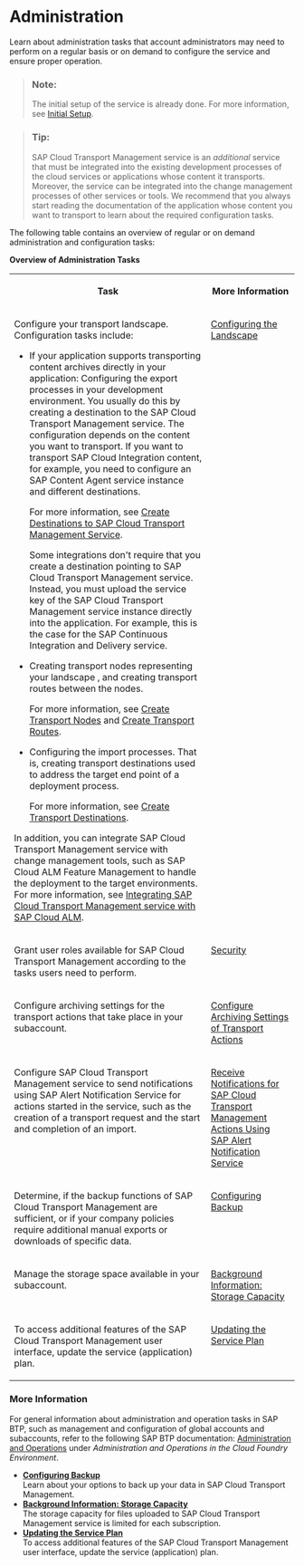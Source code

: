 <!-- loio1fe30308fc554187a629469ec2ef01bc -->

# Administration

Learn about administration tasks that account administrators may need to perform on a regular basis or on demand to configure the service and ensure proper operation.

> ### Note:  
> The initial setup of the service is already done. For more information, see [Initial Setup](../10-initial-setup/initial-setup-66fd728.md).

> ### Tip:  
> SAP Cloud Transport Management service is an *additional* service that must be integrated into the existing development processes of the cloud services or applications whose content it transports. Moreover, the service can be integrated into the change management processes of other services or tools. We recommend that you always start reading the documentation of the application whose content you want to transport to learn about the required configuration tasks.

The following table contains an overview of regular or on demand administration and configuration tasks:

**Overview of Administration Tasks**


<table>
<tr>
<th valign="top" colspan="2">

Task

</th>
<th valign="top">

More Information

</th>
</tr>
<tr>
<td valign="top" colspan="2">

Configure your transport landscape. Configuration tasks include:

-   If your application supports transporting content archives directly in your application: Configuring the export processes in your development environment. You usually do this by creating a destination to the SAP Cloud Transport Management service. The configuration depends on the content you want to transport. If you want to transport SAP Cloud Integration content, for example, you need to configure an SAP Content Agent service instance and different destinations.

    For more information, see [Create Destinations to SAP Cloud Transport Management Service](../20-configure-landscape/create-destinations-to-sap-cloud-transport-management-service-795f733.md#loio795f7337e5d943df98c961303b02678b).

    Some integrations don't require that you create a destination pointing to SAP Cloud Transport Management service. Instead, you must upload the service key of the SAP Cloud Transport Management service instance directly into the application. For example, this is the case for the SAP Continuous Integration and Delivery service.

-   Creating transport nodes representing your landscape , and creating transport routes between the nodes.

    For more information, see [Create Transport Nodes](../20-configure-landscape/create-transport-nodes-f71a4d5.md) and [Create Transport Routes](../20-configure-landscape/create-transport-routes-dddb749.md).

-   Configuring the import processes. That is, creating transport destinations used to address the target end point of a deployment process.

    For more information, see [Create Transport Destinations](../20-configure-landscape/create-transport-destinations-c9905c1.md).


In addition, you can integrate SAP Cloud Transport Management service with change management tools, such as SAP Cloud ALM Feature Management to handle the deployment to the target environments. For more information, see [Integrating SAP Cloud Transport Management service with SAP Cloud ALM](../70-integrations/integrating-the-service-7e966f7.md#loioddaa000bc92c43d8bd09f4e2c8ca05eb__calm).

</td>
<td valign="top">

[Configuring the Landscape](../20-configure-landscape/configuring-the-landscape-3e7b042.md)

</td>
</tr>
<tr>
<td valign="top" colspan="2">

Grant user roles available for SAP Cloud Transport Management according to the tasks users need to perform.

</td>
<td valign="top">

[Security](../60-security/security-51939a4.md)

</td>
</tr>
<tr>
<td valign="top" colspan="2">

Configure archiving settings for the transport actions that take place in your subaccount.

</td>
<td valign="top">

[Configure Archiving Settings of Transport Actions](../configure-archiving-settings-of-transport-actions-0507a06.md)

</td>
</tr>
<tr>
<td valign="top" colspan="2">

Configure SAP Cloud Transport Management service to send notifications using SAP Alert Notification Service for actions started in the service, such as the creation of a transport request and the start and completion of an import.

</td>
<td valign="top">

[Receive Notifications for SAP Cloud Transport Management Actions Using SAP Alert Notification Service](../receive-notifications-for-sap-cloud-transport-management-actions-using-sap-alert-notifica-95d4fc7.md)

</td>
</tr>
<tr>
<td valign="top" colspan="2">

Determine, if the backup functions of SAP Cloud Transport Management are sufficient, or if your company policies require additional manual exports or downloads of specific data.

</td>
<td valign="top">

[Configuring Backup](configuring-backup-8d15541.md)

</td>
</tr>
<tr>
<td valign="top" colspan="2">

Manage the storage space available in your subaccount.

</td>
<td valign="top">

[Background Information: Storage Capacity](background-information-storage-capacity-e8d5187.md)

</td>
</tr>
<tr>
<td valign="top" colspan="2">

To access additional features of the SAP Cloud Transport Management user interface, update the service \(application\) plan.

</td>
<td valign="top">

[Updating the Service Plan](updating-the-service-plan-1717e87.md)

</td>
</tr>
</table>





### More Information

For general information about administration and operation tasks in SAP BTP, such as management and configuration of global accounts and subaccounts, refer to the following SAP BTP documentation: [Administration and Operations](https://help.sap.com/viewer/65de2977205c403bbc107264b8eccf4b/Cloud/en-US/e183664210cf460796de3d90ca6bb6c3.html) under *Administration and Operations in the Cloud Foundry Environment*.

-   **[Configuring Backup](configuring-backup-8d15541.md "Learn about your options to back up your data in SAP Cloud Transport Management. ")**  
Learn about your options to back up your data in SAP Cloud Transport Management.
-   **[Background Information: Storage Capacity](background-information-storage-capacity-e8d5187.md "The storage capacity for files uploaded to SAP Cloud Transport Management service is limited for each
		subscription.")**  
The storage capacity for files uploaded to SAP Cloud Transport Management service is limited for each subscription.
-   **[Updating the Service Plan](updating-the-service-plan-1717e87.md "To access additional features of the SAP Cloud Transport Management user interface, update the
		service (application) plan.")**  
To access additional features of the SAP Cloud Transport Management user interface, update the service \(application\) plan.

